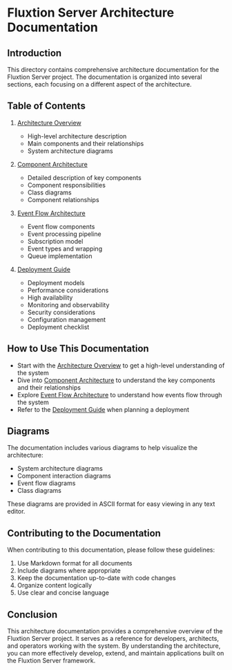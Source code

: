 # Fluxtion Server Architecture Documentation

## Introduction

This directory contains comprehensive architecture documentation for the Fluxtion Server project. The documentation is
organized into several sections, each focusing on a different aspect of the architecture.

## Table of Contents

1. [Architecture Overview](overview.md)

    - High-level architecture description
    - Main components and their relationships
    - System architecture diagrams

2. [Component Architecture](components.md)

    - Detailed description of key components
    - Component responsibilities
    - Class diagrams
    - Component relationships

3. [Event Flow Architecture](event-flow.md)
    - Event flow components
    - Event processing pipeline
    - Subscription model
    - Event types and wrapping
    - Queue implementation

4. [Deployment Guide](deployment.md)
    - Deployment models
    - Performance considerations
    - High availability
    - Monitoring and observability
    - Security considerations
    - Configuration management
    - Deployment checklist

## How to Use This Documentation

- Start with the [Architecture Overview](overview.md) to get a high-level understanding of the system
- Dive into [Component Architecture](components.md) to understand the key components and their relationships
- Explore [Event Flow Architecture](event-flow.md) to understand how events flow through the system
- Refer to the [Deployment Guide](deployment.md) when planning a deployment

## Diagrams

The documentation includes various diagrams to help visualize the architecture:

- System architecture diagrams
- Component interaction diagrams
- Event flow diagrams
- Class diagrams

These diagrams are provided in ASCII format for easy viewing in any text editor.

## Contributing to the Documentation

When contributing to this documentation, please follow these guidelines:

1. Use Markdown format for all documents
2. Include diagrams where appropriate
3. Keep the documentation up-to-date with code changes
4. Organize content logically
5. Use clear and concise language

## Conclusion

This architecture documentation provides a comprehensive overview of the Fluxtion Server project. It serves as a
reference for developers, architects, and operators working with the system. By understanding the architecture, you can
more effectively develop, extend, and maintain applications built on the Fluxtion Server framework.